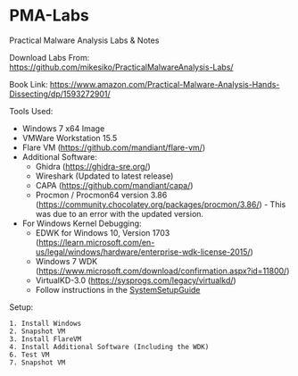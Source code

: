 # PMA-Labs

 Practical Malware Analysis Labs & Notes

Download Labs From: <https://github.com/mikesiko/PracticalMalwareAnalysis-Labs/>

Book Link: <https://www.amazon.com/Practical-Malware-Analysis-Hands-Dissecting/dp/1593272901/>

Tools Used:

- Windows 7 x64 Image
- VMWare Workstation 15.5
- Flare VM (<https://github.com/mandiant/flare-vm/>)
- Additional Software:
  - Ghidra (<https://ghidra-sre.org/>)
  - Wireshark (Updated to latest release)
  - CAPA (<https://github.com/mandiant/capa/>)
  - Procmon / Procmon64 version 3.86 (<https://community.chocolatey.org/packages/procmon/3.86/>) - This was due to an error with the updated version.
- For Windows Kernel Debugging:
  - EDWK for Windows 10, Version 1703 (<https://learn.microsoft.com/en-us/legal/windows/hardware/enterprise-wdk-license-2015/>)
  - Windows 7 WDK (<https://www.microsoft.com/download/confirmation.aspx?id=11800/>)
  - VirtualKD-3.0 (<https://sysprogs.com/legacy/virtualkd/>)
  - Follow instructions in the [SystemSetupGuide](SystemSetupGuide.pdf)

Setup:

    1. Install Windows
    2. Snapshot VM
    3. Install FlareVM
    4. Install Additional Software (Including the WDK)
    6. Test VM
    7. Snapshot VM

